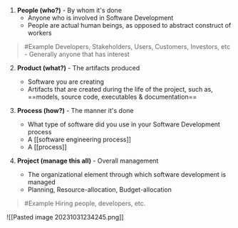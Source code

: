 1. **People (who?)** - By whom it's done 
	- Anyone who is involved in Software Development
	- People are actual human beings, as opposed to abstract construct of workers
>	#Example 
>	Developers, Stakeholders, Users, Customers, Investors, etc
		- Generally anyone that has interest

2. **Product (what?)** - The artifacts produced 
	- Software you are creating
	- Artifacts that are created during the life of the project, such as, ==models, source code, executables & documentation==

3. **Process (how?)** - The manner it's done
	- What type of software did you use in your Software Development process
	- A [[software engineering process]]
	- A [[process]]

4. **Project (manage this all)** - Overall management
	- The organizational element through which software development is managed
	- Planning, Resource-allocation, Budget-allocation
>	#Example 
>	Hiring people, developers, etc.

![[Pasted image 20231031234245.png]]